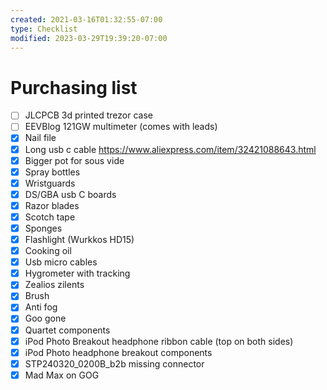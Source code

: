```yaml
---
created: 2021-03-16T01:32:55-07:00
type: Checklist
modified: 2023-03-29T19:39:20-07:00
---
```


# Purchasing list

- [ ] JLCPCB 3d printed trezor case
- [ ] EEVBlog 121GW multimeter (comes with leads)
- [x] Nail file
- [x] Long usb c cable https://www.aliexpress.com/item/32421088643.html
- [x] Bigger pot for sous vide
- [x] Spray bottles
- [x] Wristguards
- [x] DS/GBA usb C boards
- [x] Razor blades
- [x] Scotch tape
- [x] Sponges
- [x] Flashlight (Wurkkos HD15)
- [x] Cooking oil
- [x] Usb micro cables
- [x] Hygrometer with tracking
- [x] Zealios zilents
- [x] Brush
- [x] Anti fog
- [x] Goo gone
- [x] Quartet components
- [x] iPod Photo Breakout headphone ribbon cable (top on both sides)
- [x] iPod Photo headphone breakout components
- [x] STP240320_0200B_b2b missing connector
- [x] Mad Max on GOG
